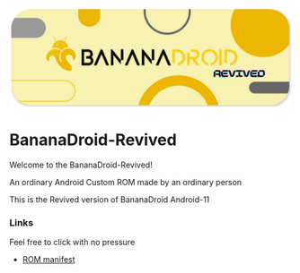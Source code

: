 ![BananaDroid-Revived](https://github.com/BananaDroid-Revived/.github/raw/main/profile/banner.png)

BananaDroid-Revived
=====================
Welcome to the BananaDroid-Revived!

An ordinary Android Custom ROM made by an ordinary person 

This is the Revived version of BananaDroid Android-11

### Links
Feel free to click with no pressure
- [ROM manifest](https://github.com/BananaDroid-Revived/android_manifest)
